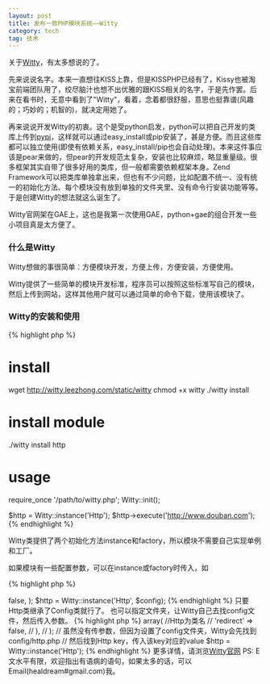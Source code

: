 ```yaml
---
layout: post
title: 发布一款PHP模块系统——Witty
category: tech
tag: 技术
---
```


关于<a href="http://witty.leezhong.com">Witty</a>，有太多想说的了。

先来说说名字。本来一直想往KISS上靠，但是KISSPHP已经有了，Kissy也被淘宝前端团队用了，绞尽脑汁也想不出优雅的跟KISS相关的名字，于是先作罢。后来在看书时，无意中看到了"Witty"，看着，念着都很舒服，意思也挺靠谱(风趣的；巧妙的；机智的)，就决定用她了。

再来说说开发Witty的初衷。这个是受python启发，python可以把自己开发的类库上传到<a href="http://pypi.python.org/pypi">pypi</a>，这样就可以通过easy_install或pip安装了，甚是方便。而且这些库都可以独立使用(即使有依赖关系，easy_install/pip也会自动处理)。本来这件事应该是pear来做的，但pear的开发规范太复杂，安装也比较麻烦，略显重量级。很多框架其实自带了很多好用的类库，但一般都需要依赖框架本身。Zend Framework可以把类库单独拿出来，但也有不少问题，比如配置不统一、没有统一的初始化方法、每个模块没有放到单独的文件夹里、没有命令行安装功能等等。于是创建Witty的想法就这么诞生了。

Witty官网架在GAE上，这也是我第一次使用GAE，python+gae的组合开发一些小项目真是太方便了。

### 什么是Witty

Witty想做的事很简单：方便模块开发，方便上传，方便安装，方便使用。

Witty提供了一些简单的模块开发标准，程序员可以按照这些标准写自己的模块，然后上传到网站，这样其他用户就可以通过简单的命令下载，使用该模块了。

### Witty的安装和使用

{% highlight php %}
# install
wget http://witty.leezhong.com/static/witty
chmod +x witty
./witty install

# install module
./witty install http

# usage
require_once '/path/to/witty.php';
Witty::init();

$http = Witty::instance('Http');
$http->execute('http://www.douban.com');
{% endhighlight %}

Witty类提供了两个初始化方法instance和factory，所以模块不需要自己实现单例和工厂。

如果模块有一些配置参数，可以在instance或factory时传入，如

{% highlight php %}
<?php
$config = array(
	'redirect' => false,
);
$http = Witty::instance('Http', $config);
{% endhighlight %}

只要Http类继承了Config类就行了。

也可以指定文件夹，让Witty自己去找config文件，然后传入参数。

{% highlight php %}
<?php
require_once '/path/to/witty.php';
Witty::init();
Witty::set_config_dir('/path/to/config');

// /path/to/config/http.PHP
// <?php
// 
// return array(
// 	'Http' => array( //Http为类名
// 		'redirect' => false,
// 	),
// );

// 虽然没有传参数，但因为设置了config文件夹，Witty会先找到config/http.php
// 然后找到Http key，传入该key对应的value
$http = Witty::instance('Http');
{% endhighlight %}

更多详情，请浏览<a href="http://witty.leezhong.com/doc">Witty官网</a>

PS: E文水平有限，欢迎指出有语病的语句，如果太多的话，可以Email(healdream#gmail.com)我。

